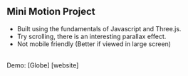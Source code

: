 ## Mini Motion Project
- Built using the fundamentals of Javascript and Three.js.
- Try scrolling, there is an interesting parallax effect.
- Not mobile friendly (Better if viewed in large screen)
<br>
Demo: [Globe] [website]

[website]: https://silly-joliot-18f3e7.netlify.app
